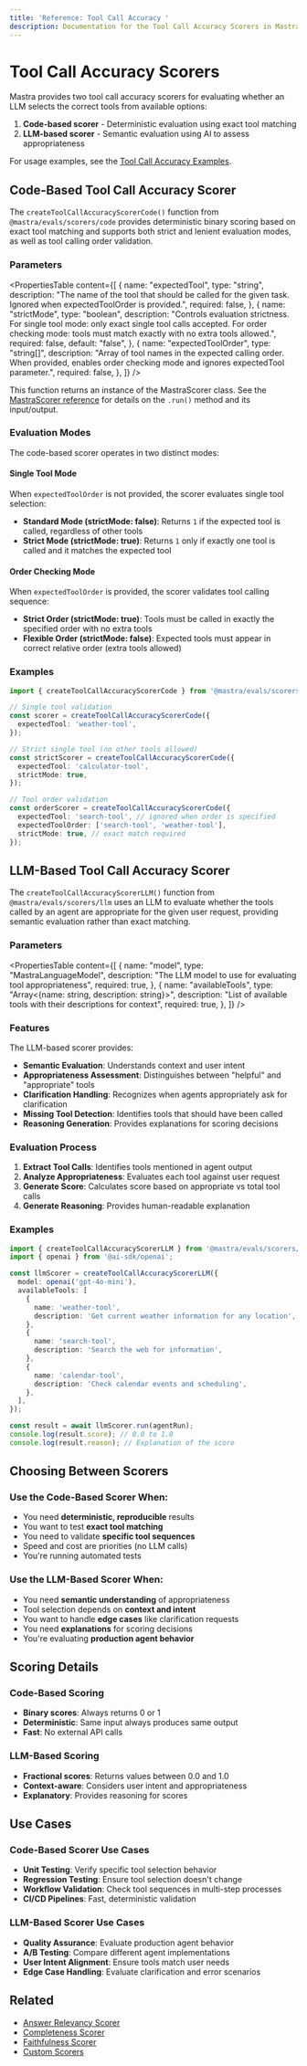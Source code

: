 ```yaml
---
title: 'Reference: Tool Call Accuracy '
description: Documentation for the Tool Call Accuracy Scorers in Mastra, which evaluate whether LLM outputs call the correct tools from available options.
---
```


# Tool Call Accuracy Scorers

Mastra provides two tool call accuracy scorers for evaluating whether an LLM selects the correct tools from available options:

1. **Code-based scorer** - Deterministic evaluation using exact tool matching
2. **LLM-based scorer** - Semantic evaluation using AI to assess appropriateness

For usage examples, see the [Tool Call Accuracy Examples](/docs/examples/scorers/tool-call-accuracy).

## Code-Based Tool Call Accuracy Scorer

The `createToolCallAccuracyScorerCode()` function from `@mastra/evals/scorers/code` provides deterministic binary scoring based on exact tool matching and supports both strict and lenient evaluation modes, as well as tool calling order validation.

### Parameters

<PropertiesTable
content={[
{
name: "expectedTool",
type: "string",
description: "The name of the tool that should be called for the given task. Ignored when expectedToolOrder is provided.",
required: false,
},
{
name: "strictMode",
type: "boolean",
description: "Controls evaluation strictness. For single tool mode: only exact single tool calls accepted. For order checking mode: tools must match exactly with no extra tools allowed.",
required: false,
default: "false",
},
{
name: "expectedToolOrder",
type: "string[]",
description: "Array of tool names in the expected calling order. When provided, enables order checking mode and ignores expectedTool parameter.",
required: false,
},
]}
/>

This function returns an instance of the MastraScorer class. See the [MastraScorer reference](./mastra-scorer) for details on the `.run()` method and its input/output.

### Evaluation Modes

The code-based scorer operates in two distinct modes:

#### Single Tool Mode

When `expectedToolOrder` is not provided, the scorer evaluates single tool selection:

- **Standard Mode (strictMode: false)**: Returns `1` if the expected tool is called, regardless of other tools
- **Strict Mode (strictMode: true)**: Returns `1` only if exactly one tool is called and it matches the expected tool

#### Order Checking Mode

When `expectedToolOrder` is provided, the scorer validates tool calling sequence:

- **Strict Order (strictMode: true)**: Tools must be called in exactly the specified order with no extra tools
- **Flexible Order (strictMode: false)**: Expected tools must appear in correct relative order (extra tools allowed)

### Examples

```typescript
import { createToolCallAccuracyScorerCode } from '@mastra/evals/scorers/code';

// Single tool validation
const scorer = createToolCallAccuracyScorerCode({
  expectedTool: 'weather-tool',
});

// Strict single tool (no other tools allowed)
const strictScorer = createToolCallAccuracyScorerCode({
  expectedTool: 'calculator-tool',
  strictMode: true,
});

// Tool order validation
const orderScorer = createToolCallAccuracyScorerCode({
  expectedTool: 'search-tool', // ignored when order is specified
  expectedToolOrder: ['search-tool', 'weather-tool'],
  strictMode: true, // exact match required
});
```

## LLM-Based Tool Call Accuracy Scorer

The `createToolCallAccuracyScorerLLM()` function from `@mastra/evals/scorers/llm` uses an LLM to evaluate whether the tools called by an agent are appropriate for the given user request, providing semantic evaluation rather than exact matching.

### Parameters

<PropertiesTable
content={[
{
name: "model",
type: "MastraLanguageModel",
description: "The LLM model to use for evaluating tool appropriateness",
required: true,
},
{
name: "availableTools",
type: "Array<{name: string, description: string}>",
description: "List of available tools with their descriptions for context",
required: true,
},
]}
/>

### Features

The LLM-based scorer provides:

- **Semantic Evaluation**: Understands context and user intent
- **Appropriateness Assessment**: Distinguishes between "helpful" and "appropriate" tools
- **Clarification Handling**: Recognizes when agents appropriately ask for clarification
- **Missing Tool Detection**: Identifies tools that should have been called
- **Reasoning Generation**: Provides explanations for scoring decisions

### Evaluation Process

1. **Extract Tool Calls**: Identifies tools mentioned in agent output
2. **Analyze Appropriateness**: Evaluates each tool against user request
3. **Generate Score**: Calculates score based on appropriate vs total tool calls
4. **Generate Reasoning**: Provides human-readable explanation

### Examples

```typescript
import { createToolCallAccuracyScorerLLM } from '@mastra/evals/scorers/llm';
import { openai } from '@ai-sdk/openai';

const llmScorer = createToolCallAccuracyScorerLLM({
  model: openai('gpt-4o-mini'),
  availableTools: [
    {
      name: 'weather-tool',
      description: 'Get current weather information for any location',
    },
    {
      name: 'search-tool',
      description: 'Search the web for information',
    },
    {
      name: 'calendar-tool',
      description: 'Check calendar events and scheduling',
    },
  ],
});

const result = await llmScorer.run(agentRun);
console.log(result.score); // 0.0 to 1.0
console.log(result.reason); // Explanation of the score
```

## Choosing Between Scorers

### Use the Code-Based Scorer When:

- You need **deterministic, reproducible** results
- You want to test **exact tool matching**
- You need to validate **specific tool sequences**
- Speed and cost are priorities (no LLM calls)
- You're running automated tests

### Use the LLM-Based Scorer When:

- You need **semantic understanding** of appropriateness
- Tool selection depends on **context and intent**
- You want to handle **edge cases** like clarification requests
- You need **explanations** for scoring decisions
- You're evaluating **production agent behavior**

## Scoring Details

### Code-Based Scoring

- **Binary scores**: Always returns 0 or 1
- **Deterministic**: Same input always produces same output
- **Fast**: No external API calls

### LLM-Based Scoring

- **Fractional scores**: Returns values between 0.0 and 1.0
- **Context-aware**: Considers user intent and appropriateness
- **Explanatory**: Provides reasoning for scores

## Use Cases

### Code-Based Scorer Use Cases

- **Unit Testing**: Verify specific tool selection behavior
- **Regression Testing**: Ensure tool selection doesn't change
- **Workflow Validation**: Check tool sequences in multi-step processes
- **CI/CD Pipelines**: Fast, deterministic validation

### LLM-Based Scorer Use Cases

- **Quality Assurance**: Evaluate production agent behavior
- **A/B Testing**: Compare different agent implementations
- **User Intent Alignment**: Ensure tools match user needs
- **Edge Case Handling**: Evaluate clarification and error scenarios

## Related

- [Answer Relevancy Scorer](./answer-relevancy)
- [Completeness Scorer](./completeness)
- [Faithfulness Scorer](./faithfulness)
- [Custom Scorers](/docs/scorers/custom-scorers)
